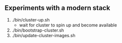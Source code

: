 ## Experiments with a modern stack

1. ./bin/cluster-up.sh
    - wait for cluster to spin up and become available 
2. ./bin/bootstrap-cluster.sh
3. ./bin/update-cluster-images.sh